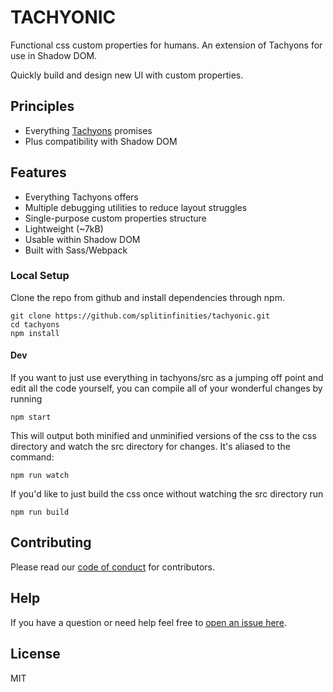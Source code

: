 # TACHYONIC

Functional css custom properties for humans. An extension of Tachyons for use in Shadow DOM.

Quickly build and design new UI with custom properties.

## Principles

* Everything [Tachyons](http://tachyons.io) promises
* Plus compatibility with Shadow DOM

## Features

* Everything Tachyons offers
* Multiple debugging utilities to reduce layout struggles
* Single-purpose custom properties structure
* Lightweight (~7kB)
* Usable within Shadow DOM
* Built with Sass/Webpack

### Local Setup

Clone the repo from github and install dependencies through npm.

```
git clone https://github.com/splitinfinities/tachyonic.git
cd tachyons
npm install
```

#### Dev

If you want to just use everything in tachyons/src as a jumping off point and
edit all the code yourself, you can compile all of your wonderful changes by
running

```npm start```

This will output both minified and unminified versions of the css to the css directory and watch the src directory for changes.
It's aliased to the command:

```npm run watch```

If you'd like to just build the css once without watching the src directory run

```npm run build```

## Contributing

Please read our [code of conduct](https://github.com/splitinfinities/tachyonic/blob/master/code-of-conduct.md) for contributors.

## Help

If you have a question or need help feel free to [open an issue here](https://github.com/splitinfinities/tachyonic/issues/new).

## License

MIT
